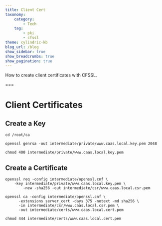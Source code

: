 ```yaml
---
title: Client Cert
taxonomy:
    category:
        - Tech
    tag:
        - pki
        - cfssl
theme: cylindric-kb
blog_url: /blog
show_sidebar: true
show_breadcrumbs: true
show_pagination: true
---
```


How to create client certificates with CFSSL.

===

# Client Certificates
## Create a Key
```
cd /root/ca

openssl genrsa -out intermediate/private/www.caas.local.key.pem 2048

chmod 400 intermediate/private/www.caas.local.key.pem
```

## Create a Certificate
```
openssl req -config intermediate/openssl.cnf \
    -key intermediate/private/www.caas.local.key.pem \
		-new -sha256 -out intermediate/csr/www.caas.local.csr.pem

openssl ca -config intermediate/openssl.cnf \
      -extensions server_cert -days 375 -notext -md sha256 \
      -in intermediate/csr/www.caas.local.csr.pem \
      -out intermediate/certs/www.caas.local.cert.pem

chmod 444 intermediate/certs/www.caas.local.cert.pem
```
